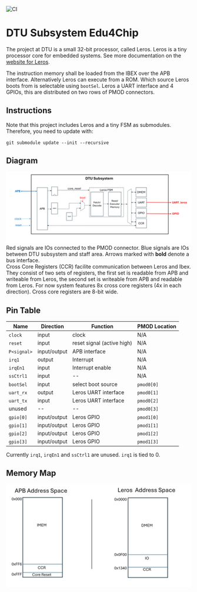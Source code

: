 ![CI](https://github.com/Edu4Chip/Subsystem_DTU/actions/workflows/scala.yml/badge.svg)

# DTU Subsystem Edu4Chip
The project at DTU is a small 32-bit processor, called Leros. Leros is a tiny processor core for embedded systems. 
See more documentation on the [website for Leros](https://leros-dev.github.io/). 

The instruction memory shall be loaded from the IBEX over the APB interface. Alternatively Leros can execute from a ROM. Which source Leros boots from is selectable using `bootSel`.
Leros a UART interface and 4 GPIOs, this are distributed on two rows of PMOD connectors. 

## Instructions
Note that this project includes Leros and a tiny FSM as submodules. Therefore, you need to update with:

```
git submodule update --init --recursive
```

## Diagram

![DTU Subsystem diagram](doc/figures/DTU_Subsystem_Diagram.png)
Red signals are IOs connected to the PMOD connector. Blue signals are IOs between DTU subsystem and staff area. Arrows marked with **bold** denote a bus interface.  
Cross Core Registers (CCR) facilite communication between Leros and Ibex. They consist of two sets of registers, the first set is readable from APB and writeable from Leros, the second set is writeable from APB and readable from Leros. For now system features 8x cross core registers (4x in each direction). Cross core registers are 8-bit wide. 

## Pin Table

| Name              | Direction           | Function                   |PMOD Location
| ------------------| --------------------| -------------------------- |--------------
| `clock`           | input               | clock                      | N/A
| `reset`           | input               | reset signal (active high) | N/A
| `P<signal>`       | input/output        | APB interface              | N/A
| `irq1`            | output              | Interrupt                  | N/A
| `irqEn1`          | input               | Interrupt enable           | N/A
| `ssCtrl1`         | input               | --                         | N/A
| `bootSel`         | input               | select boot source         | `pmod0[0]`
| `uart_rx`         | output              | Leros UART interface       | `pmod0[1]`
| `uart_tx`         | input               | Leros UART interface       | `pmod0[2]`
| unused            | --                  | --                         | `pmod0[3]`
| `gpio[0]`         | input/output        | Leros GPIO                 | `pmod1[0]`
| `gpio[1]`         | input/output        | Leros GPIO                 | `pmod1[1]`
| `gpio[2]`         | input/output        | Leros GPIO                 | `pmod1[2]`
| `gpio[3]`         | input/output        | Leros GPIO                 | `pmod1[3]`



Currently `irq1`, `irqEn1` and `ssCtrl1` are unused. `irq1` is tied to 0. 

## Memory Map
![Memory Maps](doc/figures/Memory_Map.png)






